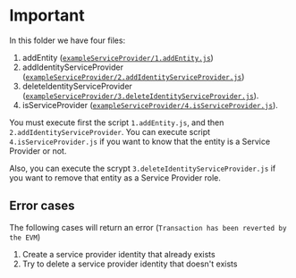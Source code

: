 # Important

In this folder we have four files:

1. addEntity ([`exampleServiceProvider/1.addEntity.js`](1.addEntity.js))
2. addIdentityServiceProvider ([`exampleServiceProvider/2.addIdentityServiceProvider.js`](2.addIdentityServiceProvider.js))
3. deleteIdentityServiceProvider ([`exampleServiceProvider/3.deleteIdentityServiceProvider.js`](3.deleteIdentityServiceProvider.js)).
4. isServiceProvider ([`exampleServiceProvider/4.isServiceProvider.js`](4.isServiceProvider.js)).

You must execute first the script `1.addEntity.js`, and then `2.addIdentityServiceProvider`.
You can execute script `4.isServiceProvider.js` if you want to know that the entity is a Service Provider or not.

Also, you can execute the scrypt `3.deleteIdentityServiceProvider.js` if you want to remove that entity as a Service Provider role.

## Error cases

The following cases will return an error (`Transaction has been reverted by the EVM`)

1. Create a service provider identity that already exists
2. Try to delete a service provider identity that doesn't exists
